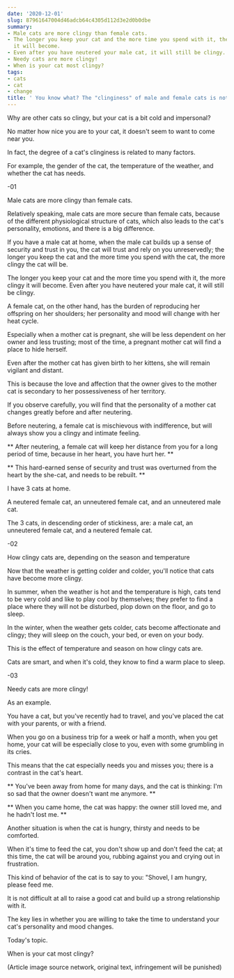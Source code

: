 ```yaml
---
date: '2020-12-01'
slug: 87961647004d46adcb64c4305d112d3e2d0b0dbe
summary:
- Male cats are more clingy than female cats.
- The longer you keep your cat and the more time you spend with it, the more clingy
  it will become.
- Even after you have neutered your male cat, it will still be clingy.
- Needy cats are more clingy!
- When is your cat most clingy?
tags:
- cats
- cat
- change
title: ' You know what? The "clinginess" of male and female cats is not the same! '
---
```


 Why are other cats so clingy, but your cat is a bit cold and impersonal?

No matter how nice you are to your cat, it doesn't seem to want to come near you.

In fact, the degree of a cat's clinginess is related to many factors.

For example, the gender of the cat, the temperature of the weather, and whether the cat has needs.

-01

Male cats are more clingy than female cats.

Relatively speaking, male cats are more secure than female cats, because of the different physiological structure of cats, which also leads to the cat's personality, emotions, and there is a big difference.

If you have a male cat at home, when the male cat builds up a sense of security and trust in you, the cat will trust and rely on you unreservedly; the longer you keep the cat and the more time you spend with the cat, the more clingy the cat will be.

The longer you keep your cat and the more time you spend with it, the more clingy it will become. Even after you have neutered your male cat, it will still be clingy.

A female cat, on the other hand, has the burden of reproducing her offspring on her shoulders; her personality and mood will change with her heat cycle.

Especially when a mother cat is pregnant, she will be less dependent on her owner and less trusting; most of the time, a pregnant mother cat will find a place to hide herself.

Even after the mother cat has given birth to her kittens, she will remain vigilant and distant.

This is because the love and affection that the owner gives to the mother cat is secondary to her possessiveness of her territory.

If you observe carefully, you will find that the personality of a mother cat changes greatly before and after neutering.

Before neutering, a female cat is mischievous with indifference, but will always show you a clingy and intimate feeling.

** After neutering, a female cat will keep her distance from you for a long period of time, because in her heart, you have hurt her. **

** This hard-earned sense of security and trust was overturned from the heart by the she-cat, and needs to be rebuilt. **

I have 3 cats at home.

A neutered female cat, an unneutered female cat, and an unneutered male cat.

The 3 cats, in descending order of stickiness, are: a male cat, an unneutered female cat, and a neutered female cat.

-02

How clingy cats are, depending on the season and temperature

Now that the weather is getting colder and colder, you'll notice that cats have become more clingy.

In summer, when the weather is hot and the temperature is high, cats tend to be very cold and like to play cool by themselves; they prefer to find a place where they will not be disturbed, plop down on the floor, and go to sleep.

In the winter, when the weather gets colder, cats become affectionate and clingy; they will sleep on the couch, your bed, or even on your body.

This is the effect of temperature and season on how clingy cats are.

Cats are smart, and when it's cold, they know to find a warm place to sleep.

-03

Needy cats are more clingy!

As an example.

You have a cat, but you've recently had to travel, and you've placed the cat with your parents, or with a friend.

When you go on a business trip for a week or half a month, when you get home, your cat will be especially close to you, even with some grumbling in its cries.

This means that the cat especially needs you and misses you; there is a contrast in the cat's heart.

** You've been away from home for many days, and the cat is thinking: I'm so sad that the owner doesn't want me anymore. **

** When you came home, the cat was happy: the owner still loved me, and he hadn't lost me. **

Another situation is when the cat is hungry, thirsty and needs to be comforted.

When it's time to feed the cat, you don't show up and don't feed the cat; at this time, the cat will be around you, rubbing against you and crying out in frustration.

This kind of behavior of the cat is to say to you: "Shovel, I am hungry, please feed me.

It is not difficult at all to raise a good cat and build up a strong relationship with it.

The key lies in whether you are willing to take the time to understand your cat's personality and mood changes.

Today's topic.

When is your cat most clingy?

(Article image source network, original text, infringement will be punished)

 
        